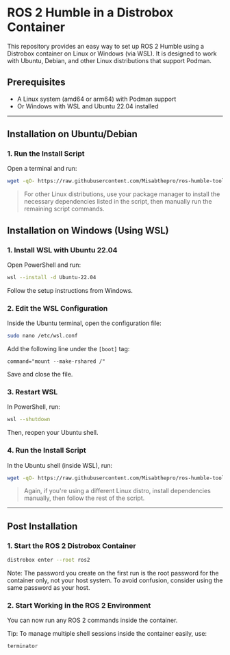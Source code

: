 
# ROS 2 Humble in a Distrobox Container

This repository provides an easy way to set up ROS 2 Humble using a Distrobox container on Linux or Windows (via WSL). It is designed to work with Ubuntu, Debian, and other Linux distributions that support Podman.

## Prerequisites

- A Linux system (amd64 or arm64) with Podman support  
- Or Windows with WSL and Ubuntu 22.04 installed  

---

## Installation on Ubuntu/Debian

### 1. Run the Install Script

Open a terminal and run:

```sh
wget -qO- https://raw.githubusercontent.com/Misabthepro/ros-humble-toolbox/main/install | sh
```

> For other Linux distributions, use your package manager to install the necessary dependencies listed in the script, then manually run the remaining script commands.

## Installation on Windows (Using WSL)

### 1. Install WSL with Ubuntu 22.04

Open PowerShell and run:

```sh
wsl --install -d Ubuntu-22.04
```

Follow the setup instructions from Windows.

### 2. Edit the WSL Configuration

Inside the Ubuntu terminal, open the configuration file:

```sh
sudo nano /etc/wsl.conf
```

Add the following line under the `[boot]` tag:

```
command="mount --make-rshared /"
```

Save and close the file.

### 3. Restart WSL

In PowerShell, run:

```sh
wsl --shutdown
```

Then, reopen your Ubuntu shell.

### 4. Run the Install Script

In the Ubuntu shell (inside WSL), run:

```sh
wget -qO- https://raw.githubusercontent.com/Misabthepro/ros-humble-toolbox/main/install | sh
```

> Again, if you're using a different Linux distro, install dependencies manually, then follow the rest of the script.

---

## Post Installation

### 1. Start the ROS 2 Distrobox Container

```sh
distrobox enter --root ros2
```

Note: The password you create on the first run is the root password for the container only, not your host system. To avoid confusion, consider using the same password as your host.

### 2. Start Working in the ROS 2 Environment

You can now run any ROS 2 commands inside the container.

Tip: To manage multiple shell sessions inside the container easily, use:

```sh
terminator
```

